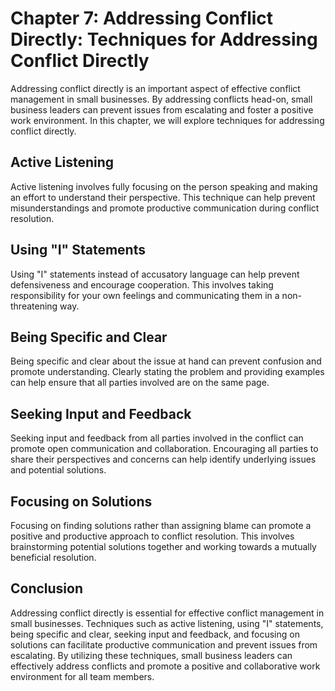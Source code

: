 Chapter 7: Addressing Conflict Directly: Techniques for Addressing Conflict Directly
====================================================================================

Addressing conflict directly is an important aspect of effective conflict management in small businesses. By addressing conflicts head-on, small business leaders can prevent issues from escalating and foster a positive work environment. In this chapter, we will explore techniques for addressing conflict directly.

Active Listening
----------------

Active listening involves fully focusing on the person speaking and making an effort to understand their perspective. This technique can help prevent misunderstandings and promote productive communication during conflict resolution.

Using "I" Statements
--------------------

Using "I" statements instead of accusatory language can help prevent defensiveness and encourage cooperation. This involves taking responsibility for your own feelings and communicating them in a non-threatening way.

Being Specific and Clear
------------------------

Being specific and clear about the issue at hand can prevent confusion and promote understanding. Clearly stating the problem and providing examples can help ensure that all parties involved are on the same page.

Seeking Input and Feedback
--------------------------

Seeking input and feedback from all parties involved in the conflict can promote open communication and collaboration. Encouraging all parties to share their perspectives and concerns can help identify underlying issues and potential solutions.

Focusing on Solutions
---------------------

Focusing on finding solutions rather than assigning blame can promote a positive and productive approach to conflict resolution. This involves brainstorming potential solutions together and working towards a mutually beneficial resolution.

Conclusion
----------

Addressing conflict directly is essential for effective conflict management in small businesses. Techniques such as active listening, using "I" statements, being specific and clear, seeking input and feedback, and focusing on solutions can facilitate productive communication and prevent issues from escalating. By utilizing these techniques, small business leaders can effectively address conflicts and promote a positive and collaborative work environment for all team members.
